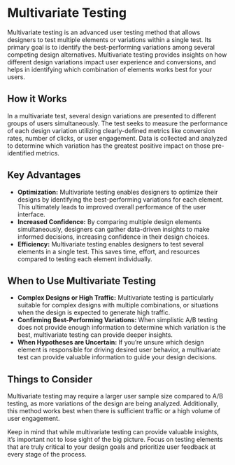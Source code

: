 # Multivariate Testing

Multivariate testing is an advanced user testing method that allows designers to test multiple elements or variations within a single test. Its primary goal is to identify the best-performing variations among several competing design alternatives. Multivariate testing provides insights on how different design variations impact user experience and conversions, and helps in identifying which combination of elements works best for your users.

## How it Works

In a multivariate test, several design variations are presented to different groups of users simultaneously. The test seeks to measure the performance of each design variation utilizing clearly-defined metrics like conversion rates, number of clicks, or user engagement. Data is collected and analyzed to determine which variation has the greatest positive impact on those pre-identified metrics.

## Key Advantages

- **Optimization:** Multivariate testing enables designers to optimize their designs by identifying the best-performing variations for each element. This ultimately leads to improved overall performance of the user interface.
- **Increased Confidence:** By comparing multiple design elements simultaneously, designers can gather data-driven insights to make informed decisions, increasing confidence in their design choices.
- **Efficiency:** Multivariate testing enables designers to test several elements in a single test. This saves time, effort, and resources compared to testing each element individually.

## When to Use Multivariate Testing

- **Complex Designs or High Traffic:** Multivariate testing is particularly suitable for complex designs with multiple combinations, or situations when the design is expected to generate high traffic.
- **Confirming Best-Performing Variations:** When simplistic A/B testing does not provide enough information to determine which variation is the best, multivariate testing can provide deeper insights.
- **When Hypotheses are Uncertain:** If you’re unsure which design element is responsible for driving desired user behavior, a multivariate test can provide valuable information to guide your design decisions.

## Things to Consider

Multivariate testing may require a larger user sample size compared to A/B testing, as more variations of the design are being analyzed. Additionally, this method works best when there is sufficient traffic or a high volume of user engagement.

Keep in mind that while multivariate testing can provide valuable insights, it’s important not to lose sight of the big picture. Focus on testing elements that are truly critical to your design goals and prioritize user feedback at every stage of the process.
